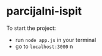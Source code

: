 # parcijalni-ispit
To start the project:
   - run `node app.js` in your terminal
   - go to `localhost:3000`
n
